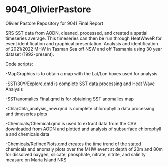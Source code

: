 # 9041_OlivierPastore
Olivier Pastore Repository for 9041 Final Report


SRS SST data from AODN, cleaned, processed, and created a spatial timeseries average. This timeseries can then be run through HeatWaveR for event identification and graphical presentation. Analysis and identification of 2021/2022 MHW in Tasman Sea off NSW and off Tasmania using 30 year dataset (1992-present).

Code scripts:

-MapGraphics is to obtain a map with the Lat/Lon boxes used for analysis

-SST/30YrExplore.qmd is complete SST data processing and Heat Wave Analysis

-SST/anomalies Final.qmd is for obtaining SST anomalies map

-Chla/Chla_analysis_new.qmd is complete chlorophyll a data processing and timeseries plots

-Chemicals/Chemical.qmd is used to extract data from the CSV downloaded from AODN and plotted and analysis of subsurface chlorophyll a and chemicals data

-Chemicals/RefinedPlots.qmd creates the time trend of the stated chemicals and anomaly plots over the MHW event at depth of 20m and 80m for dissolved oxygen, silicate, phosphate, nitrate, nitrite, and salinity measure on Maria Island NRS
